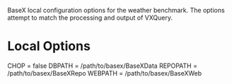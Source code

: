 <!--
  Licensed to the Apache Software Foundation (ASF) under one or more
  contributor license agreements.  See the NOTICE file distributed with
  this work for additional information regarding copyright ownership.
  The ASF licenses this file to You under the Apache License, Version 2.0
  (the "License"); you may not use this file except in compliance with
  the License.  You may obtain a copy of the License at

      http://www.apache.org/licenses/LICENSE-2.0

  Unless required by applicable law or agreed to in writing, software
  distributed under the License is distributed on an "AS IS" BASIS,
  WITHOUT WARRANTIES OR CONDITIONS OF ANY KIND, either express or implied.
  See the License for the specific language governing permissions and
  limitations under the License.
-->

BaseX local configuration options for the weather benchmark.
The options attempt to match the processing and output of VXQuery.


# Local Options
CHOP = false
DBPATH = /path/to/basex/BaseXData
REPOPATH = /path/to/basex/BaseXRepo
WEBPATH = /path/to/basex/BaseXWeb
